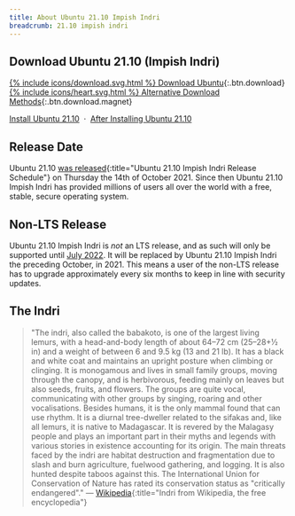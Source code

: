 ```yaml
---
title: About Ubuntu 21.10 Impish Indri
breadcrumb: 21.10 impish indri
---
```


## Download Ubuntu 21.10 (Impish Indri)

[{% include icons/download.svg.html %} Download Ubuntu](https://www.ubuntu.com/download/desktop){:.btn.download} [{% include icons/heart.svg.html %} Alternative Download Methods](https://ubuntu.com/download/alternative-downloads){:.btn.download.magnet}

[Install Ubuntu 21.10](https://howtoubuntu.org/how-to-install-ubuntu-21-10-impish-indri) &nbsp;&middot;&nbsp; [After Installing Ubuntu 21.10](https://howtoubuntu.org/things-to-do-after-installing-ubuntu-21-10-impish-indri)

## Release Date
Ubuntu 21.10 [was released](https://wiki.ubuntu.com/ImpishIndri/ReleaseSchedule){:title="Ubuntu 21.10 Impish Indri Release Schedule"} on Thursday the 14th of October 2021. Since then Ubuntu 21.10 Impish Indri has provided millions of users all over the world with a free, stable, secure operating system.

## Non-LTS Release
Ubuntu 21.10 Impish Indri is _not_ an LTS release, and as such will only be supported until [July 2022](https://wiki.ubuntu.com/Releases). It will be replaced by Ubuntu 21.10 Impish Indri the preceding October, in 2021. This means a user of the non-LTS release has to upgrade approximately every six months to keep in line with security updates.

## The Indri
> "The indri, also called the babakoto, is one of the largest living lemurs, with a head-and-body length of about 64–72 cm (25–28+1⁄2 in) and a weight of between 6 and 9.5 kg (13 and 21 lb). It has a black and white coat and maintains an upright posture when climbing or clinging. It is monogamous and lives in small family groups, moving through the canopy, and is herbivorous, feeding mainly on leaves but also seeds, fruits, and flowers. The groups are quite vocal, communicating with other groups by singing, roaring and other vocalisations. Besides humans, it is the only mammal found that can use rhythm.
> It is a diurnal tree-dweller related to the sifakas and, like all lemurs, it is native to Madagascar. It is revered by the Malagasy people and plays an important part in their myths and legends with various stories in existence accounting for its origin. The main threats faced by the indri are habitat destruction and fragmentation due to slash and burn agriculture, fuelwood gathering, and logging. It is also hunted despite taboos against this. The International Union for Conservation of Nature has rated its conservation status as "critically endangered"."
— [Wikipedia](https://en.wikipedia.org/wiki/Indri){:title="Indri from Wikipedia, the free encyclopedia"}
